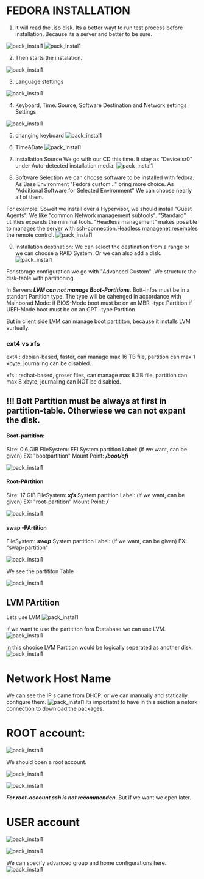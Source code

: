 # FEDORA INSTALLATION

1. it will read the .iso disk.
Its a better wayt to run test process before installation. Because its a server and better to be sure. 

![pack_instal1](../Images/fedora20.png)
![pack_instal1](../Images/fedora21.png)


2. Then starts the instalation.

![pack_instal1](../Images/fedora22.png)


3. Language stettings

![pack_instal1](../Images/fedora23.png)


4. Keyboard, Time. Source, Software Destination and Network settings  Settings

![pack_instal1](../Images/fedora24.png)


5. changing keyboard
![pack_instal1](../Images/fedora25.png)


6. Time&Date
![pack_instal1](../Images/fedora26.png)


7. Installation Source
We go with our CD this time. It stay as "Device:sr0" under Auto-detected installation media:
![pack_instal1](../Images/fedora27.png)


8. Software Selection
we can choose software to be installed with fedora. As Base Environment "Fedora custom .." bring more choice. As "Additional Software for Selected Environment" We can choose nearly all of them.  

For example: Soweit we install over a Hypervisor, we should install "Guest Agents". 
We like "common Network management subtools". "Standard" utilities expands the minimal tools. 
"Headless management" makes possible to manages the server with ssh-connection.Headless managenet resembles the remote control. 
![pack_instal1](../Images/fedora28.png)


9. Installation destination: 
We can select the destination from a range or we can choose a RAID System. 
Or we can also add a disk. 
![pack_instal1](../Images/fedora29.png)

For storage configuration we go with "Advanced Custom" .We structure the disk-table with partitioning. 

In Servers ***LVM can not manage Boot-Partitions***. 
Bott-infos must be in a standart Partition type. The type will be cahenged in accordance with Mainborad Mode:
    if BIOS-Mode boot must be on an MBR -type Partition 
    if UEFI-Mode boot must be on an GPT -type Partition 
    
But in client side LVM can manage boot partititon, because it installs LVM vurtually. 

### ext4 vs xfs

ext4 : debian-based,  faster,   can manage max 16 TB file,  partition can max 1 xbyte,  journaling can be disabled.

xfs  : redhat-based,  groser files, can manage max 8 XB file, partition can max 8 xbyte, journaling can NOT be disabled.

## !!! Bott Partition must be always at first in partition-table. Otherwiese we can not expant the disk. 

#### Boot-partition:
Size: 0.6 GIB
FileSystem: EFI System partition
Label: (if we want, can be given) EX: "bootpartition"
Mount Point: ***/boot/efi***

![pack_instal1](../Images/fedora30.png)


#### Root-PArtition
Size: 17 GIB
FileSystem: ***xfs*** System partition
Label: (if we want, can be given) EX: "root-partition"
Mount Point: ***/***

![pack_instal1](../Images/fedora31.png)


#### swap -PArtition
FileSystem: ***swap*** System partition
Label: (if we want, can be given) EX: "swap-partition"

![pack_instal1](../Images/fedora32.png)

We see the partititon Table

![pack_instal1](../Images/fedora34.png)

## LVM PArtition
Lets use LVM
![pack_instal1](../Images/fedora35.png)

if we want to use the partititon fora Dtatabase we can use LVM. 
![pack_instal1](../Images/fedora36.png)

in this chooice LVM Partition would be logically seperated as another disk. 
![pack_instal1](../Images/fedora37.png)


# Network Host Name

We can see the IP s came from DHCP. or we can manually and statically. configure them. 
![pack_instal1](../Images/fedora33png)
 Its importatnt to have in this section a netork connection to download the packages. 

 # ROOT account:

![pack_instal1](../Images/fedora39png)

We should open a root account. 

![pack_instal1](../Images/fedora40png)

![pack_instal1](../Images/fedora41png)

***For root-account ssh is not recommenden***. But if we want we open later. 

# USER account

![pack_instal1](../Images/fedora38png)

![pack_instal1](../Images/fedora42png)

We can specify advanced group and home configurations here. 
![pack_instal1](../Images/fedora43png)
